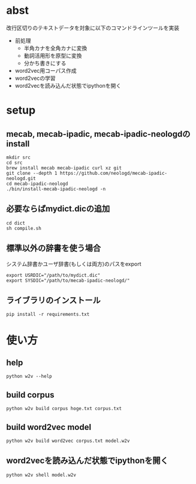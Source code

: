 # abst
改行区切りのテキストデータを対象に以下のコマンドラインツールを実装
* 前処理
  * 半角カナを全角カナに変換
  * 動詞活用形を原型に変換
  * 分かち書きにする
* word2vec用コーパス作成
* word2vecの学習
* word2vecを読み込んだ状態でipythonを開く

# setup
## mecab, mecab-ipadic, mecab-ipadic-neologdのinstall
```
mkdir src
cd src
brew install mecab mecab-ipadic curl xz git
git clone --depth 1 https://github.com/neologd/mecab-ipadic-neologd.git
cd mecab-ipadic-neologd
./bin/install-mecab-ipadic-neologd -n
```

## 必要ならばmydict.dicの追加
```
cd dict
sh compile.sh
```

## 標準以外の辞書を使う場合
システム辞書かユーザ辞書(もしくは両方)のパスをexport
```
export USRDIC="/path/to/mydict.dic"
export SYSDIC="/path/to/mecab-ipadic-neologd/"
```

## ライブラリのインストール
```
pip install -r requirements.txt
```

# 使い方

## help
```
python w2v --help
```

## build corpus
```
python w2v build corpus hoge.txt corpus.txt
```

## build word2vec model
```
python w2v build word2vec corpus.txt model.w2v
```

## word2vecを読み込んだ状態でipythonを開く
```
python w2v shell model.w2v
```

